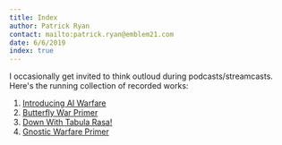 ```yaml
---
title: Index
author: Patrick Ryan
contact: mailto:patrick.ryan@emblem21.com
date: 6/6/2019
index: true
---
```


I occasionally get invited to think outloud during podcasts/streamcasts.  Here's the running collection of recorded works:

1. [Introducing AI Warfare](/2019/04/17/Podcast-1--Introducing-AI-Warfare/)
1. [Butterfly War Primer](/2019/05/17/Podcast-2--Butterfly-War-Primer/)
1. [Down With Tabula Rasa!](/2019/06/03/Podcast-3--Down-With-Tabula-Rasa/)
1. [Gnostic Warfare Primer](/2019/06/10/Podcast-4--Gnostic-Warfare-Primer/)